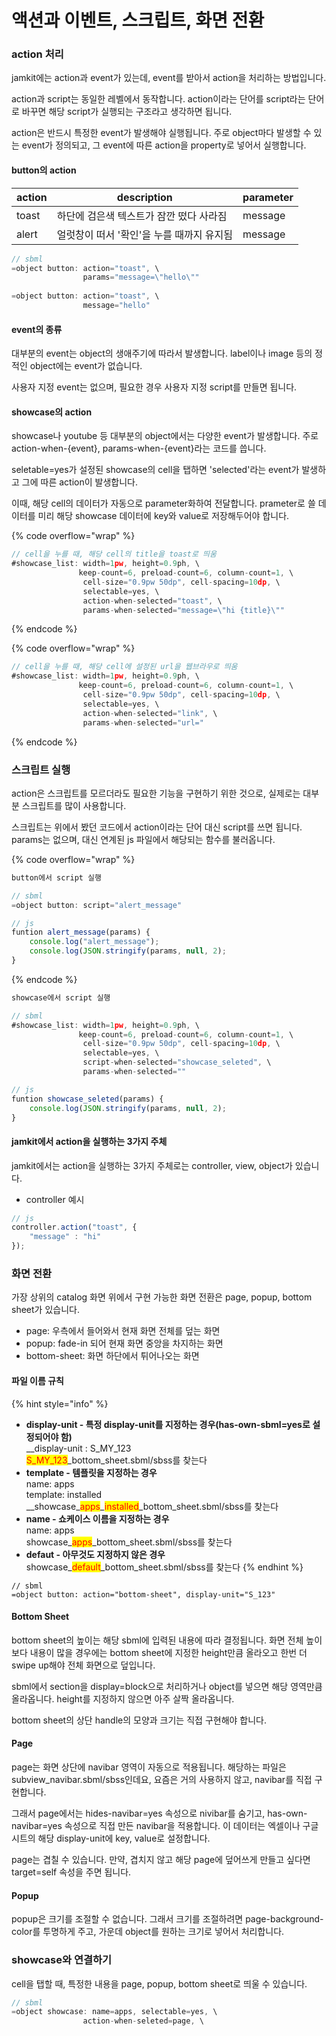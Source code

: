 # 액션과 이벤트, 스크립트, 화면 전환

### action 처리

jamkit에는 action과 event가 있는데, event를 받아서 action을 처리하는 방법입니다.

action과 script는 동일한 레벨에서 동작합니다. action이라는 단어를 script라는 단어로 바꾸면 해당 script가 실행되는 구조라고 생각하면 됩니다.

action은 반드시 특정한 event가 발생해야 실행됩니다. 주로 object마다 발생할 수 있는 event가 정의되고, 그 event에 따른 action을 property로 넣어서 실행합니다.

#### button의 action

| action | description              | parameter |
| ------ | ------------------------ | --------- |
| toast  | 하단에 검은색 텍스트가 잠깐 떴다 사라짐   | message   |
| alert  | 얼럿창이 떠서 '확인'을 누를 때까지 유지됨 | message   |

```javascript
// sbml
=object button: action="toast", \
                params="message=\"hello\""
    
=object button: action="toast", \
                message="hello"
```

#### event의 종류

대부분의 event는 object의 생애주기에 따라서 발생합니다. label이나 image 등의 정적인 object에는 event가 없습니다.

사용자 지정 event는 없으며, 필요한 경우 사용자 지정 script를 만들면 됩니다.

#### showcase의 action

showcase나 youtube 등 대부분의 object에서는 다양한 event가 발생합니다. 주로 action-when-{event}, params-when-{event}라는 코드를 씁니다.

seletable=yes가 설정된 showcase의 cell을 탭하면 'selected'라는 event가 발생하고 그에 따른 action이 발생합니다.

이때, 해당 cell의 데이터가 자동으로 parameter화하여 전달합니다. prameter로 쓸 데이터를 미리 해당 showcase 데이터에 key와 value로 저장해두어야 합니다.

{% code overflow="wrap" %}
```javascript
// cell을 누를 때, 해당 cell의 title을 toast로 띄움
#showcase_list: width=1pw, height=0.9ph, \
               keep-count=6, preload-count=6, column-count=1, \
                cell-size="0.9pw 50dp", cell-spacing=10dp, \
                selectable=yes, \
                action-when-selected="toast", \
                params-when-selected="message=\"hi {title}\""
```
{% endcode %}

{% code overflow="wrap" %}
```javascript
// cell을 누를 때, 해당 cell에 설정된 url을 웹브라우로 띄움
#showcase_list: width=1pw, height=0.9ph, \
               keep-count=6, preload-count=6, column-count=1, \
                cell-size="0.9pw 50dp", cell-spacing=10dp, \
                selectable=yes, \
                action-when-selected="link", \
                params-when-selected="url="
```
{% endcode %}

### 스크립트 실행

action은 스크립트를 모르더라도 필요한 기능을 구현하기 위한 것으로, 실제로는 대부분 스크립트를 많이 사용합니다.

스크립트는 위에서 봤던 코드에서 action이라는 단어 대신 script를 쓰면 됩니다. params는 없으며, 대신 연계된 js 파일에서 해당되는 함수를 불러옵니다.

{% code overflow="wrap" %}
```javascript
button에서 script 실행

// sbml
=object button: script="alert_message"

// js
funtion alert_message(params) {
    console.log("alert_message");
    console.log(JSON.stringify(params, null, 2);
}
```
{% endcode %}

```javascript
showcase에서 script 실행

// sbml
#showcase_list: width=1pw, height=0.9ph, \
               keep-count=6, preload-count=6, column-count=1, \
                cell-size="0.9pw 50dp", cell-spacing=10dp, \
                selectable=yes, \
                script-when-selected="showcase_seleted", \
                params-when-selected=""

// js
funtion showcase_seleted(params) {
    console.log(JSON.stringify(params, null, 2);
}
```

#### jamkit에서 action을 실행하는 3가지 주체

jamkit에서는 action을 실행하는 3가지 주체로는 controller, view, object가 있습니다.

* controller 예시

```javascript
// js
controller.action("toast", {
    "message" : "hi"
});
```

### 화면 전환

가장 상위의 catalog 화면 위에서 구현 가능한 화면 전환은 page, popup, bottom sheet가 있습니다.

* page: 우측에서 들어와서 현재 화면 전체를 덮는 화면
* popup: fade-in 되어 현재 화면 중앙을 차지하는 화면
* bottom-sheet: 화면 하단에서 튀어나오는 화면

#### 파일 이름 규칙

{% hint style="info" %}
* **display-unit - 특정 display-unit를 지정하는 경우(has-own-sbml=yes로 설정되어야 함)**\
  __display-unit : S\_MY\_123\
  <mark style="color:red;">S\_MY\_123</mark>\_bottom\_sheet.sbml/sbss를 찾는다
* **template - 템플릿을 지정하는 경우**\
  name: apps\
  template: installed\
  __showcase\_<mark style="color:red;">apps</mark>\_<mark style="color:red;">installed</mark>\_bottom\_sheet.sbml/sbss를 찾는다
* **name - 쇼케이스 이름을 지정하는 경우**\
  name: apps\
  showcase\_<mark style="color:red;">apps</mark>\_bottom\_sheet.sbml/sbss를 찾는다
* **defaut - 아무것도 지정하지 않은 경우**\
  showcase\_<mark style="color:red;">default</mark>\_bottom\_sheet.sbml/sbss를 찾는다
{% endhint %}

```
// sbml
=object button: action="bottom-sheet", display-unit="S_123"
```

#### Bottom Sheet

bottom sheet의 높이는 해당 sbml에 입력된 내용에 따라 결정됩니다. 화면 전체 높이보다 내용이 많을 경우에는 bottom sheet에 지정한 height만큼 올라오고 한번 더 swipe up해야 전체 화면으로 덮입니다.

sbml에서 section을 display=block으로 처리하거나 object를 넣으면 해당 영역만큼 올라옵니다. height를 지정하지 않으면 아주 살짝 올라옵니다.

bottom sheet의 상단 handle의 모양과 크기는 직접 구현해야 합니다.

#### Page

page는 화면 상단에 navibar 영역이 자동으로 적용됩니다. 해당하는 파일은 subview\_navibar.sbml/sbss인데요, 요즘은 거의 사용하지 않고, navibar를 직접 구현합니다.

그래서 page에서는 hides-navibar=yes 속성으로 nivibar를 숨기고, has-own-navibar=yes 속성으로 직접 만든 navibar을 적용합니다. 이 데이터는 엑셀이나 구글 시트의 해당 display-unit에 key, value로 설정합니다.

page는 겹칠 수 있습니다. 만약, 겹치지 않고 해당 page에 덮어쓰게 만들고 싶다면 target=self 속성을 주면 됩니다.

#### Popup

popup은 크기를 조절할 수 없습니다. 그래서 크기를 조절하려면 page-background-color를 투명하게 주고, 가운데 object를 원하는 크기로 넣어서 처리합니다.

### showcase와 연결하기

cell을 탭할 때, 특정한 내용을 page, popup, bottom sheet로 띄울 수 있습니다.

```javascript
// sbml
=object showcase: name=apps, selectable=yes, \
                action-when-seleted=page, \
                
```
